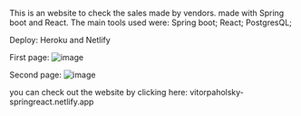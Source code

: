 This is an website to check the sales made by vendors. made with Spring boot and React. The main tools used were:
Spring boot;
React;
PostgresQL;

Deploy: 
Heroku and Netlify

First page:
![image](https://user-images.githubusercontent.com/61803374/117593014-17653080-b111-11eb-96d1-db451b117161.png)

Second page:
![image](https://user-images.githubusercontent.com/61803374/117593023-22b85c00-b111-11eb-80fa-a896588b597e.png)

you can check out the website by clicking here:
vitorpaholsky-springreact.netlify.app



